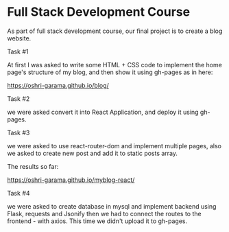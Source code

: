 # Full Stack Development Course


As part of full stack development course, our final project is to create a blog website.

Task #1

At first I was asked to write some HTML + CSS code to implement the home page's structure of my blog, and then show it using gh-pages as in here:

https://oshri-garama.github.io/blog/

Task #2 

we were asked convert it into React Application, and deploy it using gh-pages.

Task #3

we were asked to use react-router-dom and implement multiple pages, also we asked to create new post and add it to static posts array.

The results so far: 

https://oshri-garama.github.io/myblog-react/

Task #4

we were asked to create database in mysql and implement backend using Flask, requests and Jsonify
then we had to connect the routes to the frontend - with axios.
This time we didn't upload it to gh-pages.

